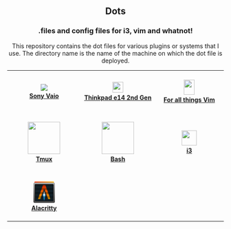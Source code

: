 <h2 align="center">
  Dots
  <br/>
</h2>

<h3 align="center"> .files and config files for i3, vim and whatnot! </h3>

<p align="center">This repository contains the dot files for various plugins or systems that I use. The directory name is the name of the machine on which the dot file is deployed.</span>

<table align = "center">
  <tbody>
    <tr>
      <td width=200px>
        <h4 align="center">
          <a href="/sony-vaio">
            <img height="25" witdth="25" src="https://user-images.githubusercontent.com/4998915/113819701-84f6f900-972e-11eb-921c-d8e99fad6006.png"/>
            <br/>
            Sony Vaio
          </a>
        </h4>
      </td>
      <td width=200px>
        <h4 align="center">
          <a href="/i3">
            <img height="25" width="25" src="https://user-images.githubusercontent.com/4998915/113819076-a86d7400-972d-11eb-95e2-c54fe124382f.png"/>
            <br/>
            Thinkpad e14 2nd Gen
          </a>
        </h4>
      </td>
      <td width=200px>
        <h4 align="center">
           <a href="/vim">
            <img height="35" width="25" src="https://user-images.githubusercontent.com/4998915/113819343-069a5700-972e-11eb-8120-b41c308da95b.png"/>
            <br/>
            For all things Vim</a>
        </h4>
      </td>
    </tr>
    <tr>
      <td width=200px>
        <h4 align="center">
          <a href="/tmux">
            <img height="75" width="75" src="https://user-images.githubusercontent.com/4998915/117255498-5708ef80-ae67-11eb-8dd4-2c5e1c77c4a3.png"/>
            <br/>
            Tmux
          </a>
        </h4>
      </td>
      <td width=200px>
        <h4 align="center">
          <a href="/bash">
            <img height="75" width="75" src="https://user-images.githubusercontent.com/4998915/117255696-946d7d00-ae67-11eb-8d50-a14b816a3a47.png"/>
            <br/>
            Bash
          </a>
        </h4>
      </td>
      <td width=200px>
        <h4 align="center">
          <a href="/i3">
            <img height="35" width="35" src="https://user-images.githubusercontent.com/4998915/117256690-9e43b000-ae68-11eb-87e5-6a336a5be5bc.png"/>
            <br/>
            i3
          </a>
        </h4>
      </td>                       
    </tr>
    <tr>
      <td width=200px>
        <h4 align="center">
          <a href="/alacritty">
            <img height="50" width="50" src="/alacritty/alacritty.svg"/>
            <br/>
            Alacritty
          </a>
        </h4>
      </td>                
    </tr>
  </tbody>
</table>
